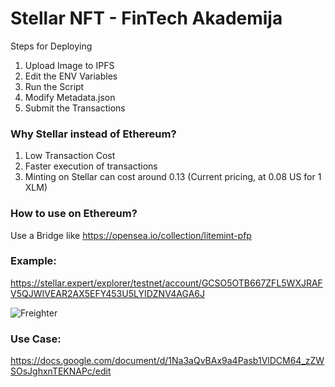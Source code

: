 # Stellar NFT - FinTech Akademija

Steps for Deploying

1. Upload Image to IPFS
2. Edit the ENV Variables
3. Run the Script
4. Modify Metadata.json
5. Submit the Transactions

### Why Stellar instead of Ethereum?

1. Low Transaction Cost
2. Faster execution of transactions
3. Minting on Stellar can cost around 0.13 (Current pricing, at 0.08 US for 1 XLM)

### How to use on Ethereum?

Use a Bridge like https://opensea.io/collection/litemint-pfp

### Example:

https://stellar.expert/explorer/testnet/account/GCSO5OTB667ZFL5WXJRAFV5QJWIVEAR2AX5EFY453U5LYIDZNV4AGA6J

![Freighter](https://media.discordapp.net/attachments/765305491953418240/1048944191041966140/Screenshot_2022-12-04_at_13.49.39.png?width=606&height=937)

### Use Case:

https://docs.google.com/document/d/1Na3aQvBAx9a4Pasb1VlDCM64_zZWSOsJghxnTEKNAPc/edit
